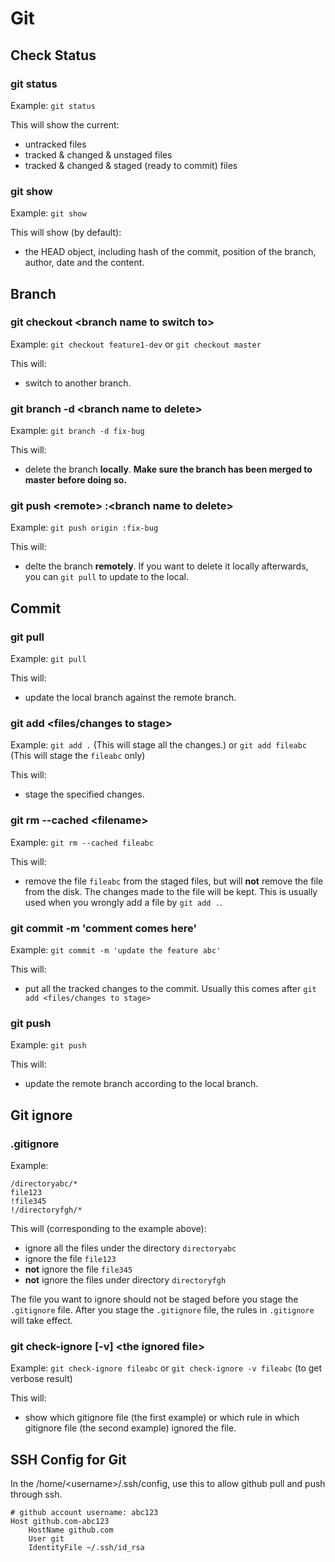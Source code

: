 # Git

## Check Status

### git status
Example: `git status`

This will show the current:
- untracked files
- tracked & changed & unstaged files
- tracked & changed & staged (ready to commit) files

### git show
Example: `git show`

This will show (by default):
- the HEAD object, including hash of the commit, position of the branch, author, date and the content.


## Branch

### git checkout \<branch name to switch to>
Example: `git checkout feature1-dev` or `git checkout master`

This will:
- switch to another branch.

### git branch -d \<branch name to delete>
Example: `git branch -d fix-bug`

This will:
- delete the branch **locally**. **Make sure the branch has been merged to master before doing so.**

### git push \<remote> :\<branch name to delete>
Example: `git push origin :fix-bug`

This will:
- delte the branch **remotely**. If you want to delete it locally afterwards, you can `git pull` to update to the local.


## Commit

### git pull
Example: `git pull`

This will:
- update the local branch against the remote branch.

### git add <files/changes to stage>
Example: `git add .` (This will stage all the changes.) or `git add fileabc` (This will stage the `fileabc` only)

This will:
- stage the specified changes.

### git rm --cached \<filename>
Example: `git rm --cached fileabc`

This will:
- remove the file `fileabc` from the staged files, but will **not** remove the file from the disk. The changes made to the file will be kept. This is usually used when you wrongly add a file by `git add .`.

### git commit -m 'comment comes here'
Example: `git commit -m 'update the feature abc'`

This will:
- put all the tracked changes to the commit. Usually this comes after `git add <files/changes to stage>`

### git push
Example: `git push`

This will:
- update the remote branch according to the local branch.


## Git ignore

### .gitignore
Example:
```
/directoryabc/*
file123
!file345
!/directoryfgh/*
```

This will (corresponding to the example above):
- ignore all the files under the directory `directoryabc`
- ignore the file `file123`
- **not** ignore the file `file345`
- **not** ignore the files under directory `directoryfgh`

The file you want to ignore should not be staged before you stage the `.gitignore` file. After you stage the `.gitignore` file, the rules in `.gitignore` will take effect.

### git check-ignore [-v] \<the ignored file>
Example: `git check-ignore fileabc` or `git check-ignore -v fileabc` (to get verbose result)

This will:
- show which gitignore file (the first example) or which rule in which gitignore file (the second example) ignored the file. 

## SSH Config for Git
In the /home/\<username>/.ssh/config, use this to allow github pull and push through ssh.
```
# github account username: abc123
Host github.com-abc123
	HostName github.com
	User git
	IdentityFile ~/.ssh/id_rsa
```